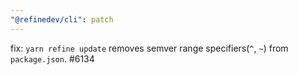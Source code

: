 ```yaml
---
"@refinedev/cli": patch
---
```


fix: `yarn refine update` removes semver range specifiers(`^`, `~`) from `package.json`. #6134
